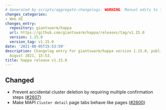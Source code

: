 ```yaml
---
# Generated by scripts/aggregate-changelogs. WARNING: Manual edits to this files will be overwritten.
changes_categories:
- Web UI
changes_entry:
  repository: giantswarm/happa
  url: https://github.com/giantswarm/happa/releases/tag/v1.15.0
  version: 1.15.0
  version_tag: v1.15.0
date: '2021-08-05T15:53:59'
description: Changelog entry for giantswarm/happa version 1.15.0, published on 05
  August 2021, 15:53.
title: happa release v1.15.0
---
```


## Changed

- Prevent accidental cluster deletion by requiring multiple confirmation steps ([#2607](https://github.com/giantswarm/happa/pull/2607))
- Make MAPI `Cluster detail` page tabs behave like pages ([#2600](https://github.com/giantswarm/happa/pull/2600))

